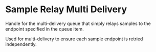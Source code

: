 # Sample Relay Multi Delivery

Handle for the multi-delivery queue that simply relays
samples to the endpoint specified in the queue item.

Used for multi-delivery to ensure each sample endpoint is retried independently.
